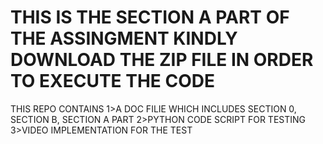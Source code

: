 # THIS IS THE SECTION A PART OF THE ASSINGMENT KINDLY DOWNLOAD THE ZIP FILE IN ORDER TO EXECUTE THE CODE
THIS REPO CONTAINS
1>A DOC FILIE WHICH INCLUDES SECTION 0, SECTION B, SECTION A PART
2>PYTHON CODE SCRIPT FOR TESTING
3>VIDEO IMPLEMENTATION FOR THE TEST

